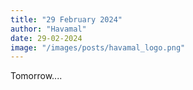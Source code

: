 ```yaml
---
title: "29 February 2024"
author: "Havamal"
date: 29-02-2024
image: "/images/posts/havamal_logo.png"
---
```


Tomorrow....